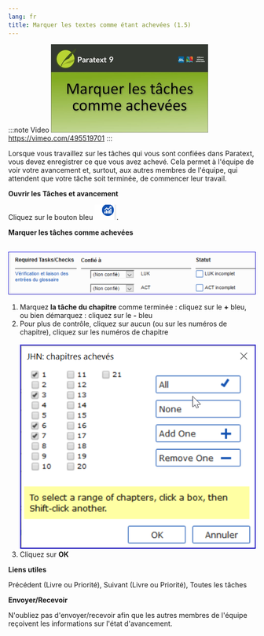```yaml
---
lang: fr
title: Marquer les textes comme étant achevées (1.5)
---
```


:::note Video
[![ ](../../media/1.5.png)](https://vimeo.com/495519701)  
https://vimeo.com/495519701
:::

Lorsque vous travaillez sur les tâches qui vous sont confiées dans Paratext, vous devez enregistrer ce que vous avez achevé. Cela permet à l'équipe de voir votre avancement et, surtout, aux autres membres de l'équipe, qui attendent que votre tâche soit terminée, de commencer leur travail.

**Ouvrir les Tâches et avancement**

Cliquez sur le bouton bleu ![](../../media/9c6773b2653dfd507ecbec0fd0936b7b.png).

**Marquer les tâches comme achevées**

   ![](../../media/d5534e17a3f600b89b1c3bd87b88ed96.png)

1.  Marquez **la tâche du chapitre** comme terminée : cliquez sur le **+** bleu, ou bien démarquez : cliquez sur le **-** bleu
1.  Pour plus de contrôle, cliquez sur aucun (ou sur les numéros de chapitre), cliquez sur les numéros de chapitre  
    ![](../../media/dce1f64f1fb3f514c73b5cc852407fdd.png)  
1.  Cliquez sur **OK**

**Liens utiles**

Précédent (Livre ou Priorité), Suivant (Livre ou Priorité), Toutes les tâches

**Envoyer/Recevoir**

N'oubliez pas d'envoyer/recevoir afin que les autres membres de l'équipe reçoivent les informations sur l'état d'avancement.

